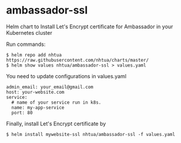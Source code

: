 # ambassador-ssl
Helm chart to Install Let's Encrypt certificate for Ambassador in your Kubernetes cluster

Run commands:

```
$ helm repo add nhtua https://raw.githubusercontent.com/nhtua/charts/master/
$ helm show values nhtua/ambassador-ssl > values.yaml
```

You need to update configurations in values.yaml

```
admin_email: your_email@gmail.com
host: your-website.com
service:
  # name of your service run in k8s.
  name: my-app-service
  port: 80
```

Finally, install Let's Encrypt certificate by
```
$ helm install mywebsite-ssl nhtua/ambassador-ssl -f values.yaml
```
